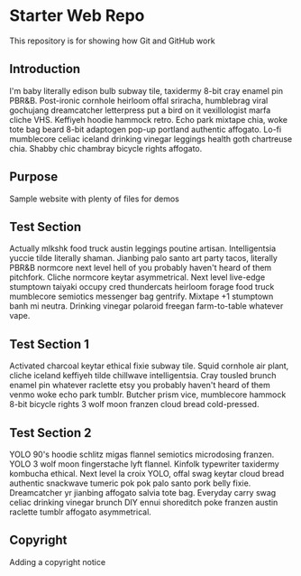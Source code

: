 # Starter Web Repo

This repository is for showing how Git and GitHub work

## Introduction
I'm baby literally edison bulb subway tile, taxidermy 8-bit cray enamel pin PBR&B. Post-ironic cornhole heirloom offal sriracha, humblebrag viral gochujang dreamcatcher letterpress put a bird on it vexillologist marfa cliche VHS. Keffiyeh hoodie hammock retro. Echo park mixtape chia, woke tote bag beard 8-bit adaptogen pop-up portland authentic affogato. Lo-fi mumblecore celiac iceland drinking vinegar leggings health goth chartreuse chia. Shabby chic chambray bicycle rights affogato.


## Purpose

Sample website with plenty of files for demos

## Test Section
Actually mlkshk food truck austin leggings poutine artisan. Intelligentsia yuccie tilde literally shaman. Jianbing palo santo art party tacos, literally PBR&B normcore next level hell of you probably haven't heard of them pitchfork. Cliche normcore keytar asymmetrical. Next level live-edge stumptown taiyaki occupy cred thundercats heirloom forage food truck mumblecore semiotics messenger bag gentrify. Mixtape +1 stumptown banh mi neutra. Drinking vinegar polaroid freegan farm-to-table whatever vape.

## Test Section 1
Activated charcoal keytar ethical fixie subway tile. Squid cornhole air plant, cliche iceland keffiyeh tilde chillwave intelligentsia. Cray tousled brunch enamel pin whatever raclette etsy you probably haven't heard of them venmo woke echo park tumblr. Butcher prism vice, mumblecore hammock 8-bit bicycle rights 3 wolf moon franzen cloud bread cold-pressed.

## Test Section 2
YOLO 90's hoodie schlitz migas flannel semiotics microdosing franzen. YOLO 3 wolf moon fingerstache lyft flannel. Kinfolk typewriter taxidermy kombucha ethical. Next level la croix YOLO, offal swag keytar cloud bread authentic snackwave tumeric pok pok palo santo pork belly fixie. Dreamcatcher yr jianbing affogato salvia tote bag. Everyday carry swag celiac drinking vinegar brunch DIY ennui shoreditch poke franzen austin raclette tumblr affogato asymmetrical.

## Copyright
Adding a copyright notice


